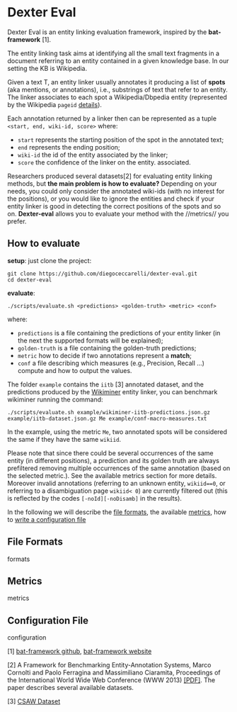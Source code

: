 Dexter Eval
===========

Dexter Eval is an entity linking evaluation framework, inspired by the **bat-framework** [1].
 
The entity linking task aims at identifying 
all the small text fragments in a document 
referring to an entity contained in a given 
knowledge base. In our setting the KB is Wikipedia.

Given a text T,  an entity linker usually annotates
it producing a list of **spots** (aka mentions, or annotations), 
i.e., substrings of text that refer to an entity. The linker
associates to each spot a Wikipedia/Dbpedia entity 
(represented by the Wikipedia `pageid` [details](http://www.mediawiki.org/wiki/API:Query)).

Each annotation returned by a linker then can be represented
as a tuple `<start, end, wiki-id, score>` where:

 * `start` represents the starting position of the spot in the annotated text;
 * `end` represents the ending position;
 * `wiki-id` the id of the entity associated by the linker;
 * `score` the confidence of the linker on the entity. associated. 
 
Researchers produced several datasets[2] for evaluating
entity linking methods, but **the main problem is how to evaluate?** Depending on your needs, you could only consider the annotated wiki-ids (with no interest for the positions), or you would like to ignore the entities and check if your entity linker is good in detecting the correct positions
of the spots and so on. **Dexter-eval** allows you to 
evaluate your method with the //metrics// you prefer. 
 
## How to evaluate
 
**setup**: just clone the project:

    git clone https://github.com/diegoceccarelli/dexter-eval.git
	cd dexter-eval
 
**evaluate**:
	
	./scripts/evaluate.sh <predictions> <golden-truth> <metric> <conf>
 
where: 
  
* `predictions` is a file containing the predictions of your entity linker (in the next the supported formats will be explained);
* `golden-truth` is a file containing the golden-truth predictions;
* `metric` how to decide if two annotations represent a **match**;
* `conf` a file describing which measures (e.g., Precision, Recall ...) compute and how to output the values.


The folder `example` contains the `iitb` [3] annotated dataset, and the predictions produced by the [Wikiminer](http://wikipedia-miner.cms.waikato.ac.nz/) entity linker, you can benchmark wikiminer running the command: 

    ./scripts/evaluate.sh example/wikiminer-iitb-predictions.json.gz example/iitb-dataset.json.gz Me example/conf-macro-measures.txt

In the example, using the metric `Me`, two annotated spots will be considered the same if they have the same `wikiid`.

Please note that since there could be several occurrences of the same entity (in different positions), a prediction and 
its golden truth are always prefiltered removing multiple occurrences of the same annotation (based on the selected metric.). See the available metrics section for more details.
Moreover invalid annotations (referring to an unknown entity, `wikiid==0`, or referring to a disambiguation page `wikiid< 0`) are currently filtered out (this is reflected by the codes `[-noId][-noDisamb]` in the results). 

In the following we will describe the [file formats](#File-Formats), the available [metrics](#Metrics), how to [write a configuration file](#Configuration-File) 

## File Formats

formats

## Metrics

metrics 

## Configuration File

configuration 





 
 
[1] [bat-framework github](https://github.com/marcocor/bat-framework), [bat-framework website](http://acube.di.unipi.it/bat-framework/)
 
[2] A Framework for Benchmarking Entity-Annotation Systems, Marco Cornolti and Paolo Ferragina and Massimiliano Ciaramita, Proceedings of the International World Wide Web Conference (WWW 2013) [[PDF]](http://static.googleusercontent.com/media/research.google.com/en//pubs/archive/40749.pdf). The paper describes several available datasets. 

[3] [CSAW Dataset](http://www.cse.iitb.ac.in/~soumen/doc/CSAW/Annot/)

 
 
 



 

 

